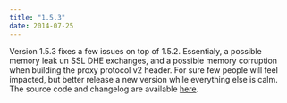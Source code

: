 ```yaml
---
title: "1.5.3"
date: 2014-07-25
---
```


Version 1.5.3 fixes a few issues on top of 1.5.2. Essentialy, a possible memory leak un SSL DHE exchanges, and a possible memory corruption when building the proxy protocol v2 header. For sure few people will feel impacted, but better release a new version while everything else is calm. The source code and changelog are available [here](/download/1.5/src/).
